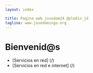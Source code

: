 ```yaml
---
layout: index

title: Pagina web josedom24 @pledin_jd
tagline: www.josedomingo.org
---
```

# Bienvenid@s
* [Servicios en red] (/)
* [Servicios en red e internet] (/)
